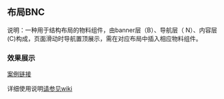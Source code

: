 ## 布局BNC
说明：一种用于结构布局的物料组件，由banner层（B）、导航层（ N）、内容层(C)构成，页面滑动时导航置顶展示，需在对应布局中插入相应物料组件。

### 效果展示
[案例链接](https://webapp.zhaopin.com/2023/shh/zjal0412ZL85636/preview/#/index?_blank)

详细使用说明[请参见wiki](https://wiki.zhaopin.com/display/DSC/BNC?_blank)
